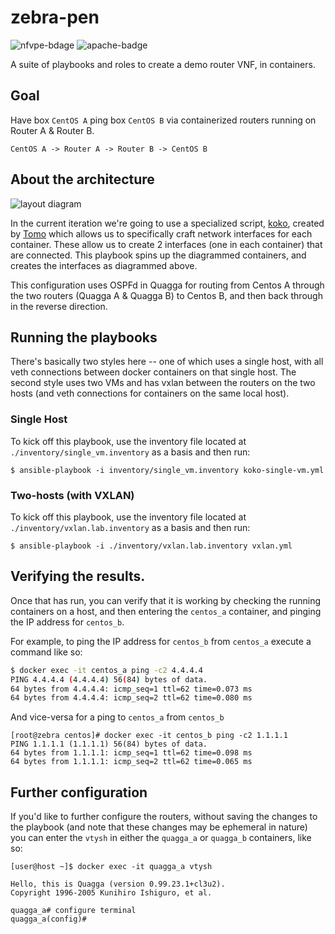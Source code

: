 # zebra-pen

![nfvpe-bdage](https://img.shields.io/badge/nfvpe-approved-green.svg) ![apache-badge](https://img.shields.io/badge/license-Apache%20v2-blue.svg)

A suite of playbooks and roles to create a demo router VNF, in containers.

## Goal

Have box `CentOS A` ping box `CentOS B` via containerized routers running on Router A & Router B.

```
CentOS A -> Router A -> Router B -> CentOS B
```

## About the architecture

![layout diagram](http://i.imgur.com/oXQQWjy.png)

In the current iteration we're going to use a specialized script, [koko](https://github.com/redhat-nfvpe/koko), created by [Tomo](https://github.com/s1061123) which allows us to specifically craft network interfaces for each container. These allow us to create 2 interfaces (one in each container) that are connected. This playbook spins up the diagrammed containers, and creates the interfaces as diagrammed above.

This configuration uses OSPFd in Quagga for routing from Centos A through the two routers (Quagga A & Quagga B) to Centos B, and then back through in the reverse direction.

## Running the playbooks

There's basically two styles here -- one of which uses a single host, with all veth connections between docker containers on that single host. The second style uses two VMs and has vxlan between the routers on the two hosts (and veth connections for containers on the same local host).

### Single Host

To kick off this playbook, use the inventory file located at `./inventory/single_vm.inventory` as a basis and then run:

```
$ ansible-playbook -i inventory/single_vm.inventory koko-single-vm.yml
```

### Two-hosts (with VXLAN)

To kick off this playbook, use the inventory file located at `./inventory/vxlan.lab.inventory` as a basis and then run:

```
$ ansible-playbook -i ./inventory/vxlan.lab.inventory vxlan.yml
```

## Verifying the results.

Once that has run, you can verify that it is working by checking the running containers on a host, and then entering the `centos_a` container, and pinging the IP address for `centos_b`.

For example, to ping the IP address for `centos_b` from `centos_a` execute a command like so:

```bash
$ docker exec -it centos_a ping -c2 4.4.4.4
PING 4.4.4.4 (4.4.4.4) 56(84) bytes of data.
64 bytes from 4.4.4.4: icmp_seq=1 ttl=62 time=0.073 ms
64 bytes from 4.4.4.4: icmp_seq=2 ttl=62 time=0.080 ms
```

And vice-versa for a ping to `centos_a` from `centos_b`

```
[root@zebra centos]# docker exec -it centos_b ping -c2 1.1.1.1
PING 1.1.1.1 (1.1.1.1) 56(84) bytes of data.
64 bytes from 1.1.1.1: icmp_seq=1 ttl=62 time=0.098 ms
64 bytes from 1.1.1.1: icmp_seq=2 ttl=62 time=0.065 ms
```

## Further configuration

If you'd like to further configure the routers, without saving the changes to the playbook (and note that these changes may be ephemeral in nature) you can enter the `vtysh` in either the `quagga_a` or `quagga_b` containers, like so:

```
[user@host ~]$ docker exec -it quagga_a vtysh

Hello, this is Quagga (version 0.99.23.1+cl3u2).
Copyright 1996-2005 Kunihiro Ishiguro, et al.

quagga_a# configure terminal 
quagga_a(config)# 
```
